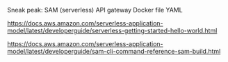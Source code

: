 Sneak peak:
SAM (serverless)
API gateway
Docker file
YAML

https://docs.aws.amazon.com/serverless-application-model/latest/developerguide/serverless-getting-started-hello-world.html

https://docs.aws.amazon.com/serverless-application-model/latest/developerguide/sam-cli-command-reference-sam-build.html